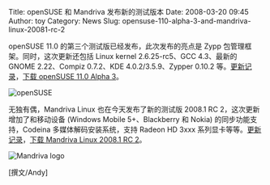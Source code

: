 Title: openSUSE 和 Mandriva 发布新的测试版本
Date: 2008-03-20 09:45
Author: toy
Category: News
Slug: opensuse-110-alpha-3-and-mandriva-linux-20081-rc-2

openSUSE 11.0 的第三个测试版已经发布，此次发布的亮点是 Zypp
包管理框架。同时，这次更新还包括 Linux kernel 2.6.25-rc5、GCC
4.3、最新的 GNOME 2.22、Compiz 0.7.2、KDE 4.0.2/3.5.9、Zypper 0.10.2
等。[更新记录](http://news.opensuse.org/2008/03/19/announcing-opensuse-110-alpha-3/)，[下载
openSUSE 11.0 Alpha 3](http://software.opensuse.org/developer)。

![openSUSE](http://i.linuxtoy.org/i/2007/12/opensuse.jpg)

无独有偶，Mandriva Linux 也在今天发布了新的测试版 2008.1 RC
2，这次更新增加了和移动设备 (Windows Mobile 5+、Blackberry 和 Nokia)
的同步功能支持，Codeina 多媒体解码安装系统，支持 Radeon HD 3xxx
系列显卡等等。[更新记录](http://blog.mandriva.com/2008/03/19/mandriva-linux-2008-spring-rc2-aceras-released/)，[下载
Mandriva Linux 2008.1 RC
2](http://wiki.mandriva.com/en/2008.1_RC_2#Availability)。

![Mandriva logo](http://i.linuxtoy.org/i/2007/12/mandriva-logo.jpg)

[撰文/Andy]
